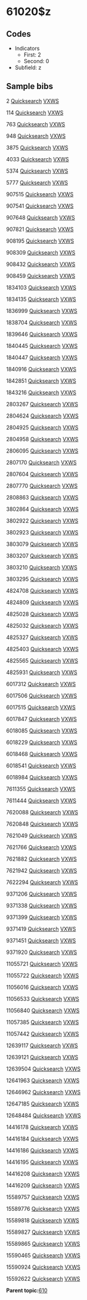 # 61020$z

## Codes

-   Indicators
    -   First: 2
    -   Second: 0
-   Subfield: z

## Sample bibs

2 [Quicksearch](https://search.library.yale.edu/catalog/2) [VXWS](http://prodorbis.library.yale.edu:7014/vxws/GetHoldingsService?bibId=2)

114 [Quicksearch](https://search.library.yale.edu/catalog/114) [VXWS](http://prodorbis.library.yale.edu:7014/vxws/GetHoldingsService?bibId=114)

763 [Quicksearch](https://search.library.yale.edu/catalog/763) [VXWS](http://prodorbis.library.yale.edu:7014/vxws/GetHoldingsService?bibId=763)

948 [Quicksearch](https://search.library.yale.edu/catalog/948) [VXWS](http://prodorbis.library.yale.edu:7014/vxws/GetHoldingsService?bibId=948)

3875 [Quicksearch](https://search.library.yale.edu/catalog/3875) [VXWS](http://prodorbis.library.yale.edu:7014/vxws/GetHoldingsService?bibId=3875)

4033 [Quicksearch](https://search.library.yale.edu/catalog/4033) [VXWS](http://prodorbis.library.yale.edu:7014/vxws/GetHoldingsService?bibId=4033)

5374 [Quicksearch](https://search.library.yale.edu/catalog/5374) [VXWS](http://prodorbis.library.yale.edu:7014/vxws/GetHoldingsService?bibId=5374)

5777 [Quicksearch](https://search.library.yale.edu/catalog/5777) [VXWS](http://prodorbis.library.yale.edu:7014/vxws/GetHoldingsService?bibId=5777)

907515 [Quicksearch](https://search.library.yale.edu/catalog/907515) [VXWS](http://prodorbis.library.yale.edu:7014/vxws/GetHoldingsService?bibId=907515)

907541 [Quicksearch](https://search.library.yale.edu/catalog/907541) [VXWS](http://prodorbis.library.yale.edu:7014/vxws/GetHoldingsService?bibId=907541)

907648 [Quicksearch](https://search.library.yale.edu/catalog/907648) [VXWS](http://prodorbis.library.yale.edu:7014/vxws/GetHoldingsService?bibId=907648)

907821 [Quicksearch](https://search.library.yale.edu/catalog/907821) [VXWS](http://prodorbis.library.yale.edu:7014/vxws/GetHoldingsService?bibId=907821)

908195 [Quicksearch](https://search.library.yale.edu/catalog/908195) [VXWS](http://prodorbis.library.yale.edu:7014/vxws/GetHoldingsService?bibId=908195)

908309 [Quicksearch](https://search.library.yale.edu/catalog/908309) [VXWS](http://prodorbis.library.yale.edu:7014/vxws/GetHoldingsService?bibId=908309)

908432 [Quicksearch](https://search.library.yale.edu/catalog/908432) [VXWS](http://prodorbis.library.yale.edu:7014/vxws/GetHoldingsService?bibId=908432)

908459 [Quicksearch](https://search.library.yale.edu/catalog/908459) [VXWS](http://prodorbis.library.yale.edu:7014/vxws/GetHoldingsService?bibId=908459)

1834103 [Quicksearch](https://search.library.yale.edu/catalog/1834103) [VXWS](http://prodorbis.library.yale.edu:7014/vxws/GetHoldingsService?bibId=1834103)

1834135 [Quicksearch](https://search.library.yale.edu/catalog/1834135) [VXWS](http://prodorbis.library.yale.edu:7014/vxws/GetHoldingsService?bibId=1834135)

1836999 [Quicksearch](https://search.library.yale.edu/catalog/1836999) [VXWS](http://prodorbis.library.yale.edu:7014/vxws/GetHoldingsService?bibId=1836999)

1838704 [Quicksearch](https://search.library.yale.edu/catalog/1838704) [VXWS](http://prodorbis.library.yale.edu:7014/vxws/GetHoldingsService?bibId=1838704)

1839646 [Quicksearch](https://search.library.yale.edu/catalog/1839646) [VXWS](http://prodorbis.library.yale.edu:7014/vxws/GetHoldingsService?bibId=1839646)

1840445 [Quicksearch](https://search.library.yale.edu/catalog/1840445) [VXWS](http://prodorbis.library.yale.edu:7014/vxws/GetHoldingsService?bibId=1840445)

1840447 [Quicksearch](https://search.library.yale.edu/catalog/1840447) [VXWS](http://prodorbis.library.yale.edu:7014/vxws/GetHoldingsService?bibId=1840447)

1840916 [Quicksearch](https://search.library.yale.edu/catalog/1840916) [VXWS](http://prodorbis.library.yale.edu:7014/vxws/GetHoldingsService?bibId=1840916)

1842851 [Quicksearch](https://search.library.yale.edu/catalog/1842851) [VXWS](http://prodorbis.library.yale.edu:7014/vxws/GetHoldingsService?bibId=1842851)

1843216 [Quicksearch](https://search.library.yale.edu/catalog/1843216) [VXWS](http://prodorbis.library.yale.edu:7014/vxws/GetHoldingsService?bibId=1843216)

2803267 [Quicksearch](https://search.library.yale.edu/catalog/2803267) [VXWS](http://prodorbis.library.yale.edu:7014/vxws/GetHoldingsService?bibId=2803267)

2804624 [Quicksearch](https://search.library.yale.edu/catalog/2804624) [VXWS](http://prodorbis.library.yale.edu:7014/vxws/GetHoldingsService?bibId=2804624)

2804925 [Quicksearch](https://search.library.yale.edu/catalog/2804925) [VXWS](http://prodorbis.library.yale.edu:7014/vxws/GetHoldingsService?bibId=2804925)

2804958 [Quicksearch](https://search.library.yale.edu/catalog/2804958) [VXWS](http://prodorbis.library.yale.edu:7014/vxws/GetHoldingsService?bibId=2804958)

2806095 [Quicksearch](https://search.library.yale.edu/catalog/2806095) [VXWS](http://prodorbis.library.yale.edu:7014/vxws/GetHoldingsService?bibId=2806095)

2807170 [Quicksearch](https://search.library.yale.edu/catalog/2807170) [VXWS](http://prodorbis.library.yale.edu:7014/vxws/GetHoldingsService?bibId=2807170)

2807604 [Quicksearch](https://search.library.yale.edu/catalog/2807604) [VXWS](http://prodorbis.library.yale.edu:7014/vxws/GetHoldingsService?bibId=2807604)

2807770 [Quicksearch](https://search.library.yale.edu/catalog/2807770) [VXWS](http://prodorbis.library.yale.edu:7014/vxws/GetHoldingsService?bibId=2807770)

2808863 [Quicksearch](https://search.library.yale.edu/catalog/2808863) [VXWS](http://prodorbis.library.yale.edu:7014/vxws/GetHoldingsService?bibId=2808863)

3802864 [Quicksearch](https://search.library.yale.edu/catalog/3802864) [VXWS](http://prodorbis.library.yale.edu:7014/vxws/GetHoldingsService?bibId=3802864)

3802922 [Quicksearch](https://search.library.yale.edu/catalog/3802922) [VXWS](http://prodorbis.library.yale.edu:7014/vxws/GetHoldingsService?bibId=3802922)

3802923 [Quicksearch](https://search.library.yale.edu/catalog/3802923) [VXWS](http://prodorbis.library.yale.edu:7014/vxws/GetHoldingsService?bibId=3802923)

3803079 [Quicksearch](https://search.library.yale.edu/catalog/3803079) [VXWS](http://prodorbis.library.yale.edu:7014/vxws/GetHoldingsService?bibId=3803079)

3803207 [Quicksearch](https://search.library.yale.edu/catalog/3803207) [VXWS](http://prodorbis.library.yale.edu:7014/vxws/GetHoldingsService?bibId=3803207)

3803210 [Quicksearch](https://search.library.yale.edu/catalog/3803210) [VXWS](http://prodorbis.library.yale.edu:7014/vxws/GetHoldingsService?bibId=3803210)

3803295 [Quicksearch](https://search.library.yale.edu/catalog/3803295) [VXWS](http://prodorbis.library.yale.edu:7014/vxws/GetHoldingsService?bibId=3803295)

4824708 [Quicksearch](https://search.library.yale.edu/catalog/4824708) [VXWS](http://prodorbis.library.yale.edu:7014/vxws/GetHoldingsService?bibId=4824708)

4824809 [Quicksearch](https://search.library.yale.edu/catalog/4824809) [VXWS](http://prodorbis.library.yale.edu:7014/vxws/GetHoldingsService?bibId=4824809)

4825028 [Quicksearch](https://search.library.yale.edu/catalog/4825028) [VXWS](http://prodorbis.library.yale.edu:7014/vxws/GetHoldingsService?bibId=4825028)

4825032 [Quicksearch](https://search.library.yale.edu/catalog/4825032) [VXWS](http://prodorbis.library.yale.edu:7014/vxws/GetHoldingsService?bibId=4825032)

4825327 [Quicksearch](https://search.library.yale.edu/catalog/4825327) [VXWS](http://prodorbis.library.yale.edu:7014/vxws/GetHoldingsService?bibId=4825327)

4825403 [Quicksearch](https://search.library.yale.edu/catalog/4825403) [VXWS](http://prodorbis.library.yale.edu:7014/vxws/GetHoldingsService?bibId=4825403)

4825565 [Quicksearch](https://search.library.yale.edu/catalog/4825565) [VXWS](http://prodorbis.library.yale.edu:7014/vxws/GetHoldingsService?bibId=4825565)

4825931 [Quicksearch](https://search.library.yale.edu/catalog/4825931) [VXWS](http://prodorbis.library.yale.edu:7014/vxws/GetHoldingsService?bibId=4825931)

6017312 [Quicksearch](https://search.library.yale.edu/catalog/6017312) [VXWS](http://prodorbis.library.yale.edu:7014/vxws/GetHoldingsService?bibId=6017312)

6017506 [Quicksearch](https://search.library.yale.edu/catalog/6017506) [VXWS](http://prodorbis.library.yale.edu:7014/vxws/GetHoldingsService?bibId=6017506)

6017515 [Quicksearch](https://search.library.yale.edu/catalog/6017515) [VXWS](http://prodorbis.library.yale.edu:7014/vxws/GetHoldingsService?bibId=6017515)

6017847 [Quicksearch](https://search.library.yale.edu/catalog/6017847) [VXWS](http://prodorbis.library.yale.edu:7014/vxws/GetHoldingsService?bibId=6017847)

6018085 [Quicksearch](https://search.library.yale.edu/catalog/6018085) [VXWS](http://prodorbis.library.yale.edu:7014/vxws/GetHoldingsService?bibId=6018085)

6018229 [Quicksearch](https://search.library.yale.edu/catalog/6018229) [VXWS](http://prodorbis.library.yale.edu:7014/vxws/GetHoldingsService?bibId=6018229)

6018468 [Quicksearch](https://search.library.yale.edu/catalog/6018468) [VXWS](http://prodorbis.library.yale.edu:7014/vxws/GetHoldingsService?bibId=6018468)

6018541 [Quicksearch](https://search.library.yale.edu/catalog/6018541) [VXWS](http://prodorbis.library.yale.edu:7014/vxws/GetHoldingsService?bibId=6018541)

6018984 [Quicksearch](https://search.library.yale.edu/catalog/6018984) [VXWS](http://prodorbis.library.yale.edu:7014/vxws/GetHoldingsService?bibId=6018984)

7611355 [Quicksearch](https://search.library.yale.edu/catalog/7611355) [VXWS](http://prodorbis.library.yale.edu:7014/vxws/GetHoldingsService?bibId=7611355)

7611444 [Quicksearch](https://search.library.yale.edu/catalog/7611444) [VXWS](http://prodorbis.library.yale.edu:7014/vxws/GetHoldingsService?bibId=7611444)

7620088 [Quicksearch](https://search.library.yale.edu/catalog/7620088) [VXWS](http://prodorbis.library.yale.edu:7014/vxws/GetHoldingsService?bibId=7620088)

7620848 [Quicksearch](https://search.library.yale.edu/catalog/7620848) [VXWS](http://prodorbis.library.yale.edu:7014/vxws/GetHoldingsService?bibId=7620848)

7621049 [Quicksearch](https://search.library.yale.edu/catalog/7621049) [VXWS](http://prodorbis.library.yale.edu:7014/vxws/GetHoldingsService?bibId=7621049)

7621766 [Quicksearch](https://search.library.yale.edu/catalog/7621766) [VXWS](http://prodorbis.library.yale.edu:7014/vxws/GetHoldingsService?bibId=7621766)

7621882 [Quicksearch](https://search.library.yale.edu/catalog/7621882) [VXWS](http://prodorbis.library.yale.edu:7014/vxws/GetHoldingsService?bibId=7621882)

7621942 [Quicksearch](https://search.library.yale.edu/catalog/7621942) [VXWS](http://prodorbis.library.yale.edu:7014/vxws/GetHoldingsService?bibId=7621942)

7622294 [Quicksearch](https://search.library.yale.edu/catalog/7622294) [VXWS](http://prodorbis.library.yale.edu:7014/vxws/GetHoldingsService?bibId=7622294)

9371206 [Quicksearch](https://search.library.yale.edu/catalog/9371206) [VXWS](http://prodorbis.library.yale.edu:7014/vxws/GetHoldingsService?bibId=9371206)

9371338 [Quicksearch](https://search.library.yale.edu/catalog/9371338) [VXWS](http://prodorbis.library.yale.edu:7014/vxws/GetHoldingsService?bibId=9371338)

9371399 [Quicksearch](https://search.library.yale.edu/catalog/9371399) [VXWS](http://prodorbis.library.yale.edu:7014/vxws/GetHoldingsService?bibId=9371399)

9371419 [Quicksearch](https://search.library.yale.edu/catalog/9371419) [VXWS](http://prodorbis.library.yale.edu:7014/vxws/GetHoldingsService?bibId=9371419)

9371451 [Quicksearch](https://search.library.yale.edu/catalog/9371451) [VXWS](http://prodorbis.library.yale.edu:7014/vxws/GetHoldingsService?bibId=9371451)

9371920 [Quicksearch](https://search.library.yale.edu/catalog/9371920) [VXWS](http://prodorbis.library.yale.edu:7014/vxws/GetHoldingsService?bibId=9371920)

11055721 [Quicksearch](https://search.library.yale.edu/catalog/11055721) [VXWS](http://prodorbis.library.yale.edu:7014/vxws/GetHoldingsService?bibId=11055721)

11055722 [Quicksearch](https://search.library.yale.edu/catalog/11055722) [VXWS](http://prodorbis.library.yale.edu:7014/vxws/GetHoldingsService?bibId=11055722)

11056016 [Quicksearch](https://search.library.yale.edu/catalog/11056016) [VXWS](http://prodorbis.library.yale.edu:7014/vxws/GetHoldingsService?bibId=11056016)

11056533 [Quicksearch](https://search.library.yale.edu/catalog/11056533) [VXWS](http://prodorbis.library.yale.edu:7014/vxws/GetHoldingsService?bibId=11056533)

11056840 [Quicksearch](https://search.library.yale.edu/catalog/11056840) [VXWS](http://prodorbis.library.yale.edu:7014/vxws/GetHoldingsService?bibId=11056840)

11057385 [Quicksearch](https://search.library.yale.edu/catalog/11057385) [VXWS](http://prodorbis.library.yale.edu:7014/vxws/GetHoldingsService?bibId=11057385)

11057442 [Quicksearch](https://search.library.yale.edu/catalog/11057442) [VXWS](http://prodorbis.library.yale.edu:7014/vxws/GetHoldingsService?bibId=11057442)

12639117 [Quicksearch](https://search.library.yale.edu/catalog/12639117) [VXWS](http://prodorbis.library.yale.edu:7014/vxws/GetHoldingsService?bibId=12639117)

12639121 [Quicksearch](https://search.library.yale.edu/catalog/12639121) [VXWS](http://prodorbis.library.yale.edu:7014/vxws/GetHoldingsService?bibId=12639121)

12639504 [Quicksearch](https://search.library.yale.edu/catalog/12639504) [VXWS](http://prodorbis.library.yale.edu:7014/vxws/GetHoldingsService?bibId=12639504)

12641963 [Quicksearch](https://search.library.yale.edu/catalog/12641963) [VXWS](http://prodorbis.library.yale.edu:7014/vxws/GetHoldingsService?bibId=12641963)

12646962 [Quicksearch](https://search.library.yale.edu/catalog/12646962) [VXWS](http://prodorbis.library.yale.edu:7014/vxws/GetHoldingsService?bibId=12646962)

12647185 [Quicksearch](https://search.library.yale.edu/catalog/12647185) [VXWS](http://prodorbis.library.yale.edu:7014/vxws/GetHoldingsService?bibId=12647185)

12648484 [Quicksearch](https://search.library.yale.edu/catalog/12648484) [VXWS](http://prodorbis.library.yale.edu:7014/vxws/GetHoldingsService?bibId=12648484)

14416178 [Quicksearch](https://search.library.yale.edu/catalog/14416178) [VXWS](http://prodorbis.library.yale.edu:7014/vxws/GetHoldingsService?bibId=14416178)

14416184 [Quicksearch](https://search.library.yale.edu/catalog/14416184) [VXWS](http://prodorbis.library.yale.edu:7014/vxws/GetHoldingsService?bibId=14416184)

14416186 [Quicksearch](https://search.library.yale.edu/catalog/14416186) [VXWS](http://prodorbis.library.yale.edu:7014/vxws/GetHoldingsService?bibId=14416186)

14416195 [Quicksearch](https://search.library.yale.edu/catalog/14416195) [VXWS](http://prodorbis.library.yale.edu:7014/vxws/GetHoldingsService?bibId=14416195)

14416208 [Quicksearch](https://search.library.yale.edu/catalog/14416208) [VXWS](http://prodorbis.library.yale.edu:7014/vxws/GetHoldingsService?bibId=14416208)

14416209 [Quicksearch](https://search.library.yale.edu/catalog/14416209) [VXWS](http://prodorbis.library.yale.edu:7014/vxws/GetHoldingsService?bibId=14416209)

15589757 [Quicksearch](https://search.library.yale.edu/catalog/15589757) [VXWS](http://prodorbis.library.yale.edu:7014/vxws/GetHoldingsService?bibId=15589757)

15589776 [Quicksearch](https://search.library.yale.edu/catalog/15589776) [VXWS](http://prodorbis.library.yale.edu:7014/vxws/GetHoldingsService?bibId=15589776)

15589818 [Quicksearch](https://search.library.yale.edu/catalog/15589818) [VXWS](http://prodorbis.library.yale.edu:7014/vxws/GetHoldingsService?bibId=15589818)

15589827 [Quicksearch](https://search.library.yale.edu/catalog/15589827) [VXWS](http://prodorbis.library.yale.edu:7014/vxws/GetHoldingsService?bibId=15589827)

15589865 [Quicksearch](https://search.library.yale.edu/catalog/15589865) [VXWS](http://prodorbis.library.yale.edu:7014/vxws/GetHoldingsService?bibId=15589865)

15590465 [Quicksearch](https://search.library.yale.edu/catalog/15590465) [VXWS](http://prodorbis.library.yale.edu:7014/vxws/GetHoldingsService?bibId=15590465)

15590924 [Quicksearch](https://search.library.yale.edu/catalog/15590924) [VXWS](http://prodorbis.library.yale.edu:7014/vxws/GetHoldingsService?bibId=15590924)

15592622 [Quicksearch](https://search.library.yale.edu/catalog/15592622) [VXWS](http://prodorbis.library.yale.edu:7014/vxws/GetHoldingsService?bibId=15592622)

**Parent topic:**[610](../../tags/610/610.md)

